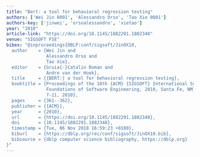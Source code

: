 ```yaml
---
title: "Bert: a tool for behavioral regression testing"
authors: ['Wei Jin 0001', 'Alessandro Orso', 'Tao Xie 0001']
authors-key: ['jinwei', 'orsoalessandro', 'xietao']
year: "2010"
article-link: "https://doi.org/10.1145/1882291.1882348"
venue: "SIGSOFT FSE"
bibex: "@inproceedings{DBLP:conf/sigsoft/JinOX10,
  author    = {Wei Jin and
               Alessandro Orso and
               Tao Xie},
  editor    = {Gruia{-}Catalin Roman and
               Andre van der Hoek},
  title     = {{BERT:} a tool for behavioral regression testing},
  booktitle = {Proceedings of the 18th {ACM} {SIGSOFT} International Symposium on
               Foundations of Software Engineering, 2010, Santa Fe, NM, USA, November
               7-11, 2010},
  pages     = {361--362},
  publisher = {{ACM}},
  year      = {2010},
  url       = {https://doi.org/10.1145/1882291.1882348},
  doi       = {10.1145/1882291.1882348},
  timestamp = {Tue, 06 Nov 2018 16:59:23 +0100},
  biburl    = {https://dblp.org/rec/conf/sigsoft/JinOX10.bib},
  bibsource = {dblp computer science bibliography, https://dblp.org}
}"
---
```

